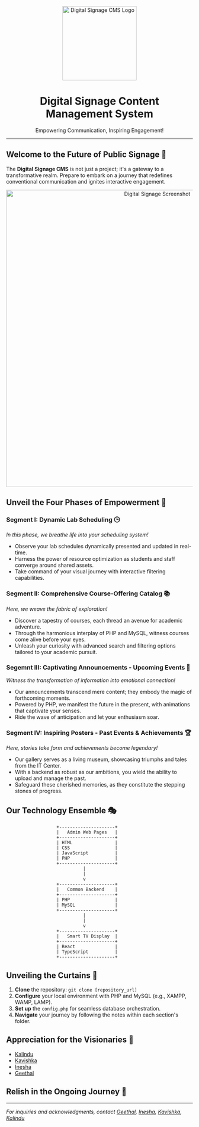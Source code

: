 <div align="center">
    <img src="path/to/your/logo.png" alt="Digital Signage CMS Logo" width="200">
    <h1>Digital Signage Content Management System</h1>
    <p>Empowering Communication, Inspiring Engagement!</p>
</div>

---

## Welcome to the Future of Public Signage 🌟

The **Digital Signage CMS** is not just a project; it's a gateway to a transformative realm. Prepare to embark on a journey that redefines conventional communication and ignites interactive engagement.

<p align="center">
    <img src="path/to/your/screenshot.png" alt="Digital Signage Screenshot" width="800">
</p>

## Unveil the Four Phases of Empowerment 🚀

### Segment I: Dynamic Lab Scheduling 🕒

*In this phase, we breathe life into your scheduling system!*

- Observe your lab schedules dynamically presented and updated in real-time.
- Harness the power of resource optimization as students and staff converge around shared assets.
- Take command of your visual journey with interactive filtering capabilities.

### Segment II: Comprehensive Course-Offering Catalog 📚

*Here, we weave the fabric of exploration!*

- Discover a tapestry of courses, each thread an avenue for academic adventure.
- Through the harmonious interplay of PHP and MySQL, witness courses come alive before your eyes.
- Unleash your curiosity with advanced search and filtering options tailored to your academic pursuit.

### Segemnt III: Captivating Announcements - Upcoming Events 🎉

*Witness the transformation of information into emotional connection!*

- Our announcements transcend mere content; they embody the magic of forthcoming moments.
- Powered by PHP, we manifest the future in the present, with animations that captivate your senses.
- Ride the wave of anticipation and let your enthusiasm soar.

### Segment IV: Inspiring Posters - Past Events & Achievements 🏆

*Here, stories take form and achievements become legendary!*

- Our gallery serves as a living museum, showcasing triumphs and tales from the IT Center.
- With a backend as robust as our ambitions, you wield the ability to upload and manage the past.
- Safeguard these cherished memories, as they constitute the stepping stones of progress.

## Our Technology Ensemble 🎭
```
                   +---------------------+
                   |   Admin Web Pages   |
                   +---------------------+
                   | HTML                |
                   | CSS                 |
                   | JavaScript          |
                   | PHP                 |
                   +---------------------+
                             |
                             |
                             v
                   +---------------------+
                   |   Common Backend    |
                   +---------------------+
                   | PHP                 |
                   | MySQL               |
                   +---------------------+
                             |
                             |
                             v
                   +---------------------+
                   |   Smart TV Display  |
                   +---------------------+
                   | React               |
                   | TypeScript          |
                   +---------------------+
```

## Unveiling the Curtains 🚪

1. **Clone** the repository: `git clone [repository_url]`
2. **Configure** your local environment with PHP and MySQL (e.g., XAMPP, WAMP, LAMP).
3. **Set up** the `config.php` for seamless database orchestration.
4. **Navigate** your journey by following the notes within each section's folder.

## Appreciation for the Visionaries 🙌

- [Kalindu](https://github.com/KalinduWijerathna)
- [Kavishka](https://github.com/Kavishkagaya)
- [Inesha](https://github.com/inesha21)
- [Geethal](https://github.com/GeethalWickramasingha)

## Relish in the Ongoing Journey 🎉


---

*For inquiries and acknowledgments, contact [Geethal](e19436@eng.pdn.ac.lk), [Inesha](e19090@eng.pdn.ac.lk), [Kavishka](e19309@eng.pdn.ac.lk), [Kalindu](e19446@eng.pdn.ac.lk)*

